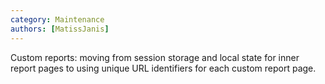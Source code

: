 ```yaml
---
category: Maintenance
authors: [MatissJanis]
---
```


Custom reports: moving from session storage and local state for inner report pages to using unique URL identifiers for each custom report page.
